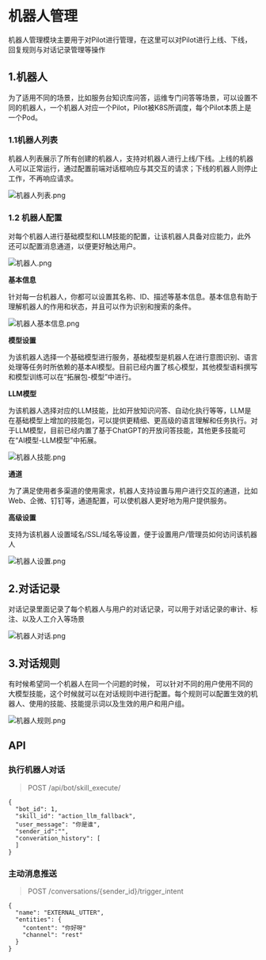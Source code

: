 # 机器人管理

机器人管理模块主要用于对Pilot进行管理，在这里可以对Pilot进行上线、下线，回复规则与对话记录管理等操作

## 1.机器人

为了适用不同的场景，比如服务台知识库问答，运维专门问答等场景，可以设置不同的机器人，一个机器人对应一个Pilot，Pilot被K8S所调度，每个Pilot本质上是一个Pod。

### 1.1机器人列表

机器人列表展示了所有创建的机器人，支持对机器人进行上线/下线。上线的机器人可以正常运行，通过配置前端对话框响应与其交互的请求；下线的机器人则停止工作，不再响应请求。

![机器人列表.png](https://static.cwoa.net/f1037ad159e5495f89ea470fe345f8ab.png)

### 1.2 机器人配置

对每个机器人进行基础模型和LLM技能的配置，让该机器人具备对应能力，此外还可以配置消息通道，以便更好触达用户。

![机器人.png](https://static.cwoa.net/15e9cda0c5b046cf9f63403e40917bb3.png)

**基本信息**

针对每一台机器人，你都可以设置其名称、ID、描述等基本信息。基本信息有助于理解机器人的作用和状态，并且可以作为识别和搜索的条件。

![机器人基本信息.png](https://static.cwoa.net/2b56e9b613fa4aea856b34cae270c360.png)

**模型设置**

为该机器人选择一个基础模型进行服务，基础模型是机器人在进行意图识别、语言处理等任务时所依赖的基本AI模型。目前已经内置了核心模型，其他模型语料撰写和模型训练可以在“拓展包-模型”中进行。

**LLM模型**

为该机器人选择对应的LLM技能，比如开放知识问答、自动化执行等等，LLM是在基础模型上增加的技能包，可以提供更精细、更高级的语言理解和任务执行。对于LLM模型，目前已经内置了基于ChatGPT的开放问答技能，其他更多技能可在“AI模型-LLM模型”中拓展。

![机器人技能.png](https://static.cwoa.net/e34ad2069a1e49838a4866f950983ca4.png)

**通道**

为了满足使用者多渠道的使用需求，机器人支持设置与用户进行交互的通道，比如Web、企微、钉钉等，通道配置，可以使机器人更好地为用户提供服务。

**高级设置**

支持为该机器人设置域名/SSL/域名等设置，便于设置用户/管理员如何访问该机器人

![机器人设置.png](https://static.cwoa.net/7e92e9f59a54466082fc582f7e2c716d.png)

## 2.对话记录

对话记录里面记录了每个机器人与用户的对话记录，可以用于对话记录的审计、标注、以及人工介入等场景

![机器人对话.png](https://static.cwoa.net/8f262863d588432ab18534a3ac86d8ed.png)

## 3.对话规则

有时候希望同一个机器人在同一个问题的时候， 可以针对不同的用户使用不同的大模型技能，这个时候就可以在对话规则中进行配置。每个规则可以配置生效的机器人、使用的技能、技能提示词以及生效的用户和用户组。

![机器人规则.png](https://static.cwoa.net/a8fffbd2826644d584597114a6803952.png)

## API

### 执行机器人对话

> POST /api/bot/skill_execute/

```
{
  "bot_id": 1,
  "skill_id": "action_llm_fallback",
  "user_message": "你是谁",
  "sender_id":"",
  "converation_history": [
  ]
}
```

### 主动消息推送

> POST /conversations/{sender_id}/trigger_intent

```
{
  "name": "EXTERNAL_UTTER",
  "entities": {
    "content": "你好呀"
    "channel": "rest"
  }
}
```
